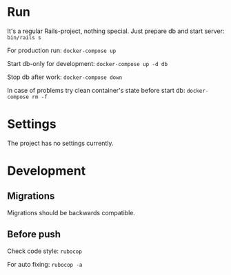 # Run

It's a regular Rails-project, nothing special. Just prepare db and start server: `bin/rails s`

For production run: `docker-compose up`

Start db-only for development: `docker-compose up -d db`

Stop db after work: `docker-compose down`

In case of problems try clean container's state before start db: `docker-compose rm -f`

# Settings

The project has no settings currently.

# Development
## Migrations

Migrations should be backwards compatible.

## Before push

Check code style: `rubocop`

For auto fixing: `rubocop -a`
